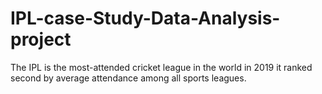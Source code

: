 # IPL-case-Study-Data-Analysis-project
The IPL is the most-attended cricket league in the world in 2019 it ranked second by average attendance among all sports leagues.

